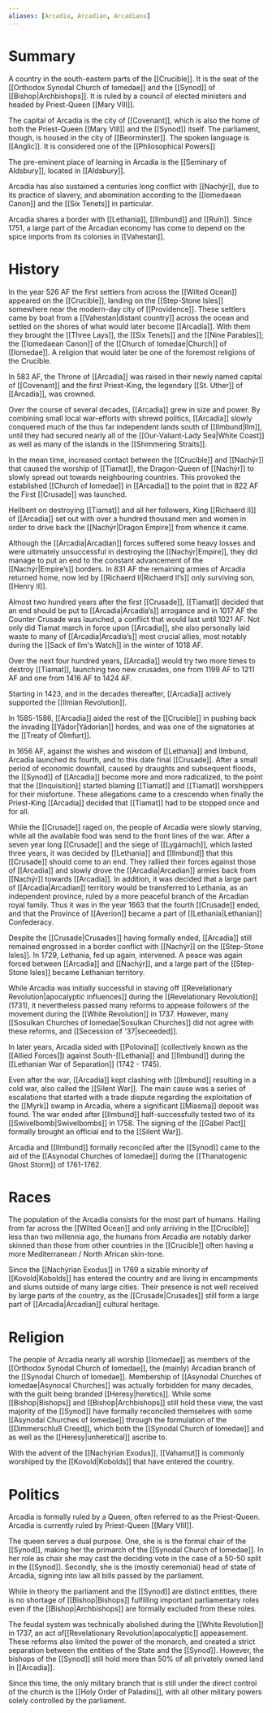 ```yaml
---
aliases: [Arcadia, Arcadian, Arcadians]
---
```

# Summary
A country in the south-eastern parts of the [[Crucible]]. It is the seat of the [[Orthodox Synodal Church of Iomedae]] and the [[Synod]] of [[Bishop|Archbishops]]. It is ruled by a council of elected ministers and headed by Priest-Queen [[Mary VIII]].

The capital of Arcadia is the city of [[Covenant]], which is also the home of both the Priest-Queen [[Mary VIII]] and the [[Synod]] itself. The parliament, though, is housed in the city of [[Beorminster]]. The spoken language is [[Anglic]]. It is considered one of the [[Philosophical Powers]]

The pre-eminent place of learning in Arcadia is the [[Seminary of Aldsbury]], located in [[Aldsbury]].

Arcadia has also sustained a centuries long conflict with [[Nachýr]], due to its practice of slavery, and abomination according to the [[Iomedaean Canon]] and the [[Six Tenets]] in particular.

Arcadia shares a border with [[Lethania]], [[Ilmbund]] and [[Ruïn]]. Since 1751, a large part of the Arcadian economy has come to depend on the spice imports from its colonies in [[Vahestan]].

# History
In the year 526 AF the first settlers from across the [[Wilted Ocean]] appeared on the [[Crucible]], landing on the [[Step-Stone Isles]] somewhere near the modern-day city of [[Providence]]. These settlers came by boat from a [[Vahestan|distant country]] across the ocean and settled on the shores of what would later become [[Arcadia]]. With them they brought the [[Three Lays]], the [[Six Tenets]] and the [[Nine Parables]]; the [[Iomedaean Canon]] of the [[Church of Iomedae|Church]] of [[Iomedae]]. A religion that would later be one of the foremost religions of the Crucible.

In 583 AF, the Throne of [[Arcadia]] was raised in their newly named capital of [[Covenant]] and the first Priest-King, the legendary [[St. Uther]] of [[Arcadia]], was crowned.

Over the course of several decades, [[Arcadia]] grew in size and power. By combining small local war-efforts with shrewd politics, [[Arcadia]] slowly conquered much of the thus far independent lands south of [[Ilmbund|Ilm]], until they had secured nearly all of the [[Our-Valiant-Lady Sea|White Coast]] as well as many of the islands in the [[Shimmering Straits]].

In the mean time, increased contact between the [[Crucible]] and [[Nachýr]] that caused the worship of [[Tiamat]], the Dragon-Queen of [[Nachýr]] to slowly spread out towards neighbouring countries. This provoked the established [[Church of Iomedae]] in [[Arcadia]] to the point that in 822 AF the First [[Crusade]] was launched. 

Hellbent on destroying [[Tiamat]] and all her followers, King [[Richaerd II]] of [[Arcadia]] set out with over a hundred thousand men and women in order to drive back the [[Nachýr|Dragon Empire]] from whence it came.

Although the [[Arcadia|Arcadian]] forces suffered some heavy losses and were ultimately unsuccessful in destroying the [[Nachýr|Empire]], they did manage to put an end to the constant advancement of the [[Nachýr|Empire’s]] borders. In 831 AF the remaining armies of Arcadia returned home, now led by [[Richaerd II|Richaerd II’s]] only surviving son, [[Henry II]].

Almost two hundred years after the first [[Crusade]], [[Tiamat]] decided that an end should be put to [[Arcadia|Arcadia’s]] arrogance and in 1017 AF the Counter Crusade was launched, a conflict that would last until 1021 AF. Not only did Tiamat march in force upon [[Arcadia]], she also personally laid waste to many of [[Arcadia|Arcadia’s]] most crucial allies, most notably during the [[Sack of Ilm's Watch]] in the winter of 1018 AF.

Over the next four hundred years, [[Arcadia]] would try two more times to destroy [[Tiamat]], launching two new crusades, one from 1199 AF to 1211 AF and one from 1416 AF to 1424 AF. 

Starting in 1423, and in the decades thereafter, [[Arcadia]] actively supported the [[Ilmian Revolution]].

In 1585-1586, [[Arcadia]] aided the rest of the [[Crucible]] in pushing back the invading [[Yádor|Yádorian]] hordes, and was one of the signatories at the [[Treaty of Ölmfurt]].

In 1656 AF, against the wishes and wisdom of [[Lethania]] and Ilmbund, Arcadia launched its fourth, and to this date final [[Crusade]]. After a small period of economic downfall, caused by draughts and subsequent floods, the [[Synod]] of [[Arcadia]] become more and more radicalized, to the point that the [[Inquisition]] started blaming [[Tiamat]] and [[Tiamat]] worshippers for their misfortune. These allegations came to a crescendo when finally the Priest-King [[Arcadia]] decided that [[Tiamat]] had to be stopped once and for all. 

While the [[Crusade]] raged on, the people of Arcadia were slowly starving, while all the available food was send to the front lines of the war. After a seven year long [[Crusade]] and the siege of [[Lygárnach]], which lasted three years, it was decided by [[Lethania]] and [[Ilmbund]] that this [[Crusade]] should come to an end. They rallied their forces against those of [[Arcadia]] and slowly drove the [[Arcadia|Arcadian]] armies back from [[Nachýr]] towards [[Arcadia]]. In addition, it was decided that a large part of [[Arcadia|Arcadian]] territory would be transferred to Lethania, as an independent province, ruled by a more peaceful branch of the Arcadian royal family. Thus it was in the year 1663 that the fourth [[Crusade]] ended, and that the Province of [[Averion]] became a part of [[Lethania|Lethanian]] Confederacy. 

Despite the [[Crusade|Crusades]] having formally ended, [[Arcadia]] still remained engrossed in a border conflict with [[Nachýr]] on the [[Step-Stone Isles]]. In 1729, Lethania, fed up again, intervened. A peace was again forced between [[Arcadia]] and [[Nachýr]], and a large part of the [[Step-Stone Isles]] became Lethanian territory.

While Arcadia was initially successful in staving off [[Revelationary Revolution|apocalyptic influences]] during the [[Revelationary Revolution]] (1731), it nevertheless passed many reforms to appease followers of the movement during the [[White Revolution]] in 1737. However, many [[Sosulkan Churches of Iomedae|Sosulkan Churches]] did not agree with these reforms, and [[Secession of '37|seceeded]].

In later years, Arcadia sided with [[Polovina]] (collectively known as the [[Allied Forces]]) against South-[[Lethania]] and [[Ilmbund]] during the [[Lethanian War of Separation]] (1742 - 1745).

Even after the war, [[Arcadia]] kept clashing with [[Ilmbund]] resulting in a cold war, also called the [[Silent War]]. The main cause was a series of escalations that started with a trade dispute regarding the exploitation of the [[Myrk]] swamp in Arcadia, where a significant [[Miasma]] deposit was found. The war ended after [[Ilmbund]] half-successfully tested two of its [[Swivelbomb|Swivelbombs]] in 1758. The signing of the [[Gabel Pact]] formally brought an official end to the [[Silent War]].

Arcadia and [[Ilmbund]] formally reconciled after the [[Synod]] came to the aid of the [[Asynodal Churches of Iomedae]] during the [[Thanatogenic Ghost Storm]] of 1761-1762.


# Races
The population of the Arcadia consists for the most part of humans. Hailing from far across the [[Wilted Ocean]] and only arriving in the [[Crucible]] less than two millennia ago, the humans from Arcadia are notably darker skinned than those from other countries in the [[Crucible]] often having a more Mediterranean / North African skin-tone.

Since the [[Nachýrian Exodus]] in 1769 a sizable minority of [[Kovold|Kobolds]] has entered the country and are living in encampments and slums outside of many large cities. Their presence is not well received by large parts of the country, as the [[Crusade|Crusades]] still form a large part of [[Arcadia|Arcadian]] cultural heritage.


# Religion
The people of Arcadia nearly all worship [[Iomedae]] as members of the [[Orthodox Synodal Church of Iomedae]], the (mainly) Arcadian branch of the [[Synodal Church of Iomedae]]. Membership of [[Asynodal Churches of Iomedae|Asynocal Churches]] was actually forbidden for many decades, with the guilt being branded [[Heresy|heretics]]. While some [[Bishop|Bishops]] and [[Bishop|Archbishops]] still hold these view, the  vast majority of the [[Synod]] have formally reconciled themselves with some [[Asynodal Churches of Iomedae]] through the formulation of the [[Dimmerschluß Creed]], which both the [[Synodal Church of Iomedae]] and as well as the [[Heresy|unheretical]] ascribe to.

With the advent of the [[Nachýrian Exodus]], [[Vahamut]] is commonly worshiped by the [[Kovold|Kobolds]] that have entered the country. 


# Politics
Arcadia is formally ruled by a Queen, often referred to as the Priest-Queen. Arcadia is currently ruled by Priest-Queen [[Mary VIII]]. 

The queen serves a dual purpose. One, she is is the formal chair of the [[Synod]], making her the primarch of the [[Synodal Church of Iomedae]]. In her role as chair she may cast the deciding vote in the case of a 50-50 split in the [[Synod]]. Secondly, she is the (mostly ceremonial) head of state of Arcadia, signing into law all bills passed by the parliament.

While in theory the parliament and the [[Synod]] are distinct entities, there is no shortage of [[Bishop|Bishops]] fulfilling important parliamentary roles even if the [[Bishop|Archbishops]] are formally excluded from these roles.

The feudal system was technically abolished during the [[White Revolution]] in 1737, an act of[[Revelationary Revolution|apocalyptic]] appeasement. These reforms also limited the power of the monarch, and created a strict separation between the entities of the State and the [[Synod]]. 
However, the bishops of the [[Synod]] still hold more than 50% of all privately owned land in [[Arcadia]]. 

Since this time, the only military branch that is still under the direct control of the church is the [[Holy Order of Paladins]], with all other military powers solely controlled by the parliament. 